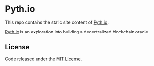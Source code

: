 # Pyth.io

This repo contains the static site content of [Pyth.io](http://pyth.io).

[Pyth.io](http://pyth.io) is an exploration into building a decentralized blockchain oracle.


## License
Code released under the [MIT License](https://github.com/austintgriffith/Pyth.io-Site/blob/master/LICENSE).

